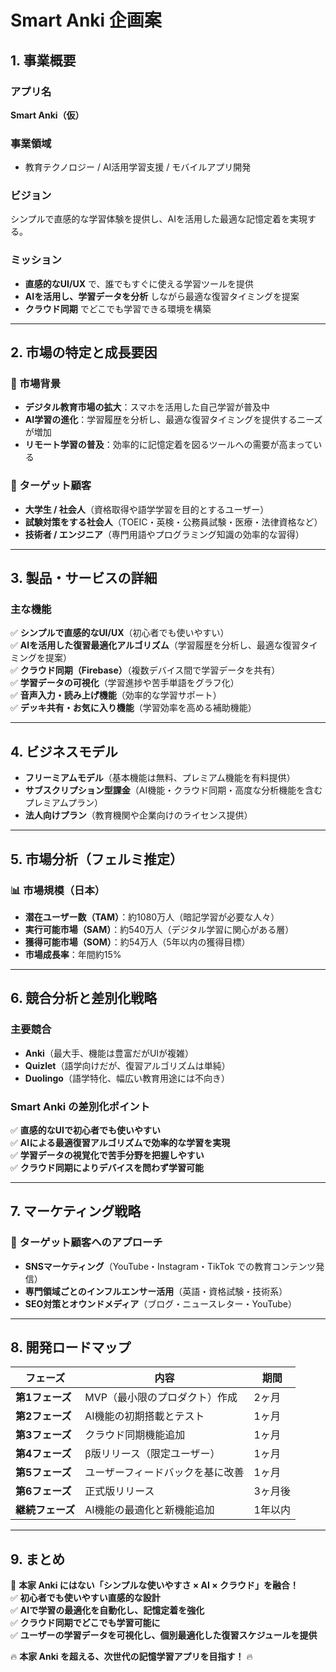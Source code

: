 # Smart Anki 企画案

## 1. 事業概要

### アプリ名
**Smart Anki（仮）**

### 事業領域
- 教育テクノロジー / AI活用学習支援 / モバイルアプリ開発

### ビジョン
シンプルで直感的な学習体験を提供し、AIを活用した最適な記憶定着を実現する。

### ミッション
- **直感的なUI/UX** で、誰でもすぐに使える学習ツールを提供
- **AIを活用し、学習データを分析** しながら最適な復習タイミングを提案
- **クラウド同期** でどこでも学習できる環境を構築

---

## 2. 市場の特定と成長要因

### 📌 市場背景
- **デジタル教育市場の拡大**：スマホを活用した自己学習が普及中
- **AI学習の進化**：学習履歴を分析し、最適な復習タイミングを提供するニーズが増加
- **リモート学習の普及**：効率的に記憶定着を図るツールへの需要が高まっている

### 📌 ターゲット顧客
- **大学生 / 社会人**（資格取得や語学学習を目的とするユーザー）
- **試験対策をする社会人**（TOEIC・英検・公務員試験・医療・法律資格など）
- **技術者 / エンジニア**（専門用語やプログラミング知識の効率的な習得）

---

## 3. 製品・サービスの詳細

### 主な機能
✅ **シンプルで直感的なUI/UX**（初心者でも使いやすい）  
✅ **AIを活用した復習最適化アルゴリズム**（学習履歴を分析し、最適な復習タイミングを提案）  
✅ **クラウド同期（Firebase）**（複数デバイス間で学習データを共有）  
✅ **学習データの可視化**（学習進捗や苦手単語をグラフ化）  
✅ **音声入力・読み上げ機能**（効率的な学習サポート）  
✅ **デッキ共有・お気に入り機能**（学習効率を高める補助機能）  

---

## 4. ビジネスモデル
- **フリーミアムモデル**（基本機能は無料、プレミアム機能を有料提供）
- **サブスクリプション型課金**（AI機能・クラウド同期・高度な分析機能を含むプレミアムプラン）
- **法人向けプラン**（教育機関や企業向けのライセンス提供）

---

## 5. 市場分析（フェルミ推定）

### 📊 市場規模（日本）
- **潜在ユーザー数（TAM）**：約1080万人（暗記学習が必要な人々）
- **実行可能市場（SAM）**：約540万人（デジタル学習に関心がある層）
- **獲得可能市場（SOM）**：約54万人（5年以内の獲得目標）
- **市場成長率**：年間約15%

---

## 6. 競合分析と差別化戦略

### **主要競合**
- **Anki**（最大手、機能は豊富だがUIが複雑）
- **Quizlet**（語学向けだが、復習アルゴリズムは単純）
- **Duolingo**（語学特化、幅広い教育用途には不向き）

### **Smart Anki の差別化ポイント**
✅ **直感的なUIで初心者でも使いやすい**  
✅ **AIによる最適復習アルゴリズムで効率的な学習を実現**  
✅ **学習データの視覚化で苦手分野を把握しやすい**  
✅ **クラウド同期によりデバイスを問わず学習可能**  

---

## 7. マーケティング戦略

### 📌 ターゲット顧客へのアプローチ
- **SNSマーケティング**（YouTube・Instagram・TikTok での教育コンテンツ発信）
- **専門領域ごとのインフルエンサー活用**（英語・資格試験・技術系）
- **SEO対策とオウンドメディア**（ブログ・ニュースレター・YouTube）

---

## 8. 開発ロードマップ

| フェーズ | 内容 | 期間 |
|----------|------|------|
| **第1フェーズ** | MVP（最小限のプロダクト）作成 | 2ヶ月 |
| **第2フェーズ** | AI機能の初期搭載とテスト | 1ヶ月 |
| **第3フェーズ** | クラウド同期機能追加 | 1ヶ月 |
| **第4フェーズ** | β版リリース（限定ユーザー） | 1ヶ月 |
| **第5フェーズ** | ユーザーフィードバックを基に改善 | 1ヶ月 |
| **第6フェーズ** | 正式版リリース | 3ヶ月後 |
| **継続フェーズ** | AI機能の最適化と新機能追加 | 1年以内 |

---

## 9. まとめ

🚀 **本家 Anki にはない「シンプルな使いやすさ × AI × クラウド」を融合！**  
✅ **初心者でも使いやすい直感的な設計**  
✅ **AIで学習の最適化を自動化し、記憶定着を強化**  
✅ **クラウド同期でどこでも学習可能に**  
✅ **ユーザーの学習データを可視化し、個別最適化した復習スケジュールを提供**  

🔥 **本家 Anki を超える、次世代の記憶学習アプリを目指す！** 🔥

